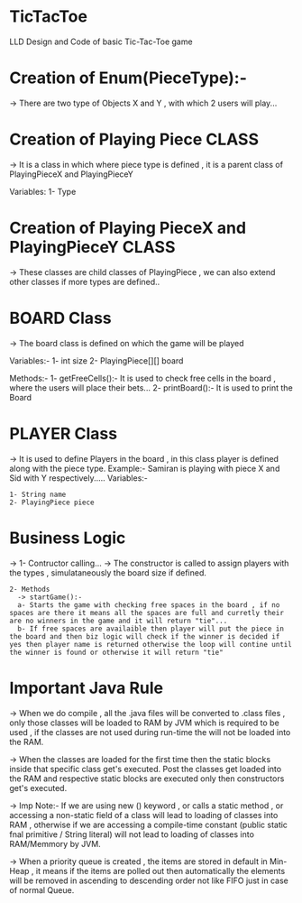 # TicTacToe
LLD Design and Code of basic Tic-Tac-Toe game

# Creation of Enum(PieceType):-
-> There are two type of Objects X and Y , with which 2 users will play...

# Creation of Playing Piece CLASS 
-> It is a class in which where piece type is defined , it is a parent class of PlayingPieceX and PlayingPieceY
   
   Variables:
   1- Type


# Creation of Playing PieceX and PlayingPieceY CLASS 
-> These classes are child classes of PlayingPiece , we can also extend other classes if more types are defined..

# BOARD Class

-> The board class is defined on which the game will be played

   Variables:-
   1- int size
   2- PlayingPiece[][] board 
   
   Methods:-
   1- getFreeCells():- It is used to check free cells in the board , where the users will place their bets...
   2- printBoard():- It is used to print the Board
   

# PLAYER Class

-> It is used to define Players in the board , in this class player is defined along with the piece type. Example:- Samiran is playing with piece X and Sid with Y respectively.....
    Variables:-

    1- String name 
    2- PlayingPiece piece

# Business Logic

-> 1- Contructor calling...
      -> The constructor is called to assign players with the types , simulataneously the board size if defined.

    2- Methods
      -> startGame():- 
      a- Starts the game with checking free spaces in the board , if no spaces are there it means all the spaces are full and curretly their are no winners in the game and it will return "tie"...
      b- If free spaces are availaible then player will put the piece in the board and then biz logic will check if the winner is decided if yes then player name is returned otherwise the loop will contine until the winner is found or otherwise it will return "tie"






# Important Java Rule
-> When we do compile , all the .java files will be converted to .class files , only those classes will be loaded to RAM by JVM which is required to be used , if the classes are not used during run-time the will not be loaded into the RAM.

-> When the classes are loaded for the first time then the static blocks inside that specific class get's executed. Post the classes get loaded into the RAM and respective static blocks are executed only then constructors get's executed.

-> Imp Note:-  If we are using new () keyword , or calls a static method , or accessing a non-static field of a class will lead to loading of classes into RAM , otherwise if we are accessing a compile-time constant (public static fnal primitive / String literal) will not lead to loading of classes into RAM/Memmory by JVM.

-> When a priority queue is created , the items are stored in default in Min-Heap , it means if the items are polled out then automatically the elements will be removed in ascending to descending order not like FIFO just in case of normal Queue.







